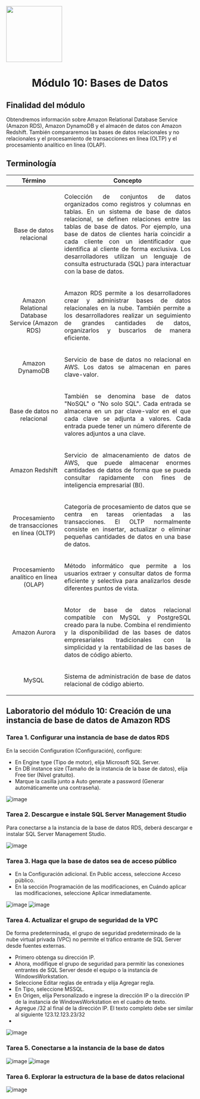 <p align="left">
  <img src="https://semanadelcannabis.cayetano.edu.pe/assets/img/logo-upch.png" width="150">
  <h1 align="center">Módulo 10: Bases de Datos</h1>
</p>

## Finalidad del módulo
Obtendremos información sobre Amazon Relational Database Service (Amazon RDS), Amazon DynamoDB y el almacén de datos con Amazon Redshift. También compararemos las bases de datos relacionales y no relacionales y el procesamiento de transacciones en línea (OLTP) y el procesamiento analítico en línea (OLAP).

## Terminología
| Término  | Concepto  |
| :------------: | :------------: |
| Base de datos relacional  | <p align="justify">Colección de conjuntos de datos organizados como registros y columnas en tablas. En un sistema de base de datos relacional, se definen relaciones entre las tablas de base de datos. Por ejemplo, una base de datos de clientes haría coincidir a cada cliente con un identificador que identifica al cliente de forma exclusiva. Los desarrolladores utilizan un lenguaje de consulta estructurada (SQL) para interactuar con la base de datos.</p>  |
| Amazon Relational Database Service (Amazon RDS)  | <p align="justify">Amazon RDS permite a los desarrolladores crear y administrar bases de datos relacionales en la nube. También permite a los desarrolladores realizar un seguimiento de grandes cantidades de datos, organizarlos y buscarlos de manera eficiente.</p>  |
| Amazon DynamoDB  | <p align="justify">Servicio de base de datos no relacional en AWS. Los datos se almacenan en pares clave-valor.</p>  |
| Base de datos no relacional  | <p align="justify">También se denomina base de datos "NoSQL" o "No solo SQL". Cada entrada se almacena en un par clave-valor en el que cada clave se adjunta a valores. Cada entrada puede tener un número diferente de valores adjuntos a una clave.</p>  |
| Amazon Redshift  | <p align="justify">Servicio de almacenamiento de datos de AWS, que puede almacenar enormes cantidades de datos de forma que se pueda consultar rapidamente con fines de inteligencia empresarial (BI).</p>  |
| Procesamiento de transacciones en línea (OLTP)  | <p align="justify">Categoría de procesamiento de datos que se centra en tareas orientadas a las transacciones. El OLTP normalmente consiste en insertar, actualizar o eliminar pequeñas cantidades de datos en una base de datos.</p>  |
| Procesamiento analítico en línea (OLAP)  | <p align="justify">Método informático que permite a los usuarios extraer y consultar datos de forma eficiente y selectiva para analizarlos desde diferentes puntos de vista.</p>  |
| Amazon Aurora  | <p align="justify">Motor de base de datos relacional compatible con MySQL y PostgreSQL creado para la nube. Combina el rendimiento y la disponibilidad de las bases de datos empresariales tradicionales con la simplicidad y la rentabilidad de las bases de datos de código abierto.</p>  |
| MySQL  | <p align="justify">Sistema de administración de base de datos relacional de código abierto.</p>  |

## Laboratorio del módulo 10: Creación de una instancia de base de datos de Amazon RDS
### Tarea 1. Configurar una instancia de base de datos RDS
En la sección Configuration (Configuración), configure:
- En Engine type (Tipo de motor), elija Microsoft SQL Server.
- En DB instance size (Tamaño de la instancia de la base de datos), elija Free tier (Nivel gratuito).
- Marque la casilla junto a Auto generate a password (Generar automáticamente una contraseña).

![image](https://github.com/EdwinJaraOFC/CDRPersonal/assets/150296803/f81b60f8-be4a-458d-9a90-97e1753c3d2b)

### Tarea 2. Descargue e instale SQL Server Management Studio
Para conectarse a la instancia de la base de datos RDS, deberá descargar e instalar SQL Server Management Studio.

![image](https://github.com/EdwinJaraOFC/CDRPersonal/assets/150296803/7658dc98-66a0-472f-a517-7c673a2381bc)

### Tarea 3. Haga que la base de datos sea de acceso público
- En la Configuración adicional. En Public access, seleccione Acceso público.
- En la sección Programación de las modificaciones, en Cuándo aplicar las modificaciones, seleccione Aplicar inmediatamente.

![image](https://github.com/EdwinJaraOFC/CDRPersonal/assets/150296803/574faff1-026d-4c50-a572-eeb466c6765e)
![image](https://github.com/EdwinJaraOFC/CDRPersonal/assets/150296803/227b3f52-a307-4227-b21c-02226279d7be)

### Tarea 4. Actualizar el grupo de seguridad de la VPC
De forma predeterminada, el grupo de seguridad predeterminado de la nube virtual privada (VPC) no permite el tráfico entrante de SQL Server desde fuentes externas. 
- Primero obtenga su dirección IP.
- Ahora, modifique el grupo de seguridad para permitir las conexiones entrantes de SQL Server desde el equipo o la instancia de WindowsWorkstation.
- Seleccione Editar reglas de entrada y elija Agregar regla.
- En Tipo, seleccione MSSQL.
- En Origen, elija Personalizado e ingrese la dirección IP o la dirección IP de la instancia de WindowsWorkstation en el cuadro de texto.
- Agregue /32 al final de la dirección IP. El texto completo debe ser similar al siguiente 123.12.123.23/32
- 
![image](https://github.com/EdwinJaraOFC/CDRPersonal/assets/150296803/47bf3814-084f-4213-a890-e137a0aa4db1)

### Tarea 5. Conectarse a la instancia de la base de datos
![image](https://github.com/EdwinJaraOFC/CDRPersonal/assets/150296803/688cfb4f-6b6d-4e99-b587-d52213bacb41)
![image](https://github.com/EdwinJaraOFC/CDRPersonal/assets/150296803/08a12f19-e820-4088-9fac-78bfb4c1dc61)

### Tarea 6. Explorar la estructura de la base de datos relacional
![image](https://github.com/EdwinJaraOFC/CDRPersonal/assets/150296803/e7a57fa8-8a6d-4772-90a5-d85077063f63)

